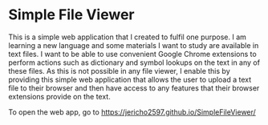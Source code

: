 # Simple File Viewer

This is a simple web application that I created to fulfil one purpose. I am learning a new language and some materials I want to study are available in text files. I want to be able to use convenient Google Chrome extensions to perform actions such as dictionary and symbol lookups on the text in any of these files. As this is not possible in any file viewer, I enable this by providing this simple web application that allows the user to upload a text file to their browser and then have access to any features that their browser extensions provide on the text.

To open the web app, go to https://jericho2597.github.io/SimpleFileViewer/ 
